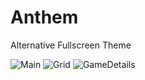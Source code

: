 # Anthem
Alternative Fullscreen Theme

![Main](https://user-images.githubusercontent.com/97025763/220787863-55d66028-c50a-464a-afcf-7d8b9049245a.jpg)
![Grid](https://user-images.githubusercontent.com/97025763/220787879-a998659b-6e5a-4c1b-a390-0908ec1ff506.jpg)
![GameDetails](https://user-images.githubusercontent.com/97025763/220787892-5871b1e1-efa8-410d-a17d-f80052bf4886.jpg)

